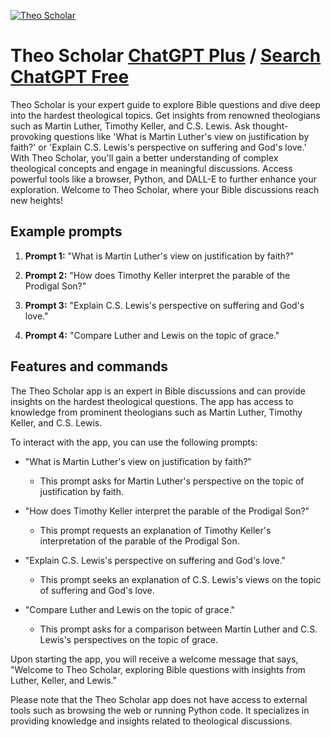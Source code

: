 
[![Theo Scholar](https://files.oaiusercontent.com/file-cN3Uu0rsLljaU0IginDDzf44?se=2123-10-17T18%3A36%3A36Z&sp=r&sv=2021-08-06&sr=b&rscc=max-age%3D31536000%2C%20immutable&rscd=attachment%3B%20filename%3Da1d3656f-f01c-47a6-822c-9fecc3bb7893.png&sig=l6dINvEECYC3OuryV4tEdMzwk1xO%2BvJdR8kHTaJ%2BUVY%3D)](https://chat.openai.com/g/g-NRDaZP53n-theo-scholar)

# Theo Scholar [ChatGPT Plus](https://chat.openai.com/g/g-NRDaZP53n-theo-scholar) / [Search ChatGPT Free](https://gptcall.net/index.html#/?search=Theo%20Scholar)

Theo Scholar is your expert guide to explore Bible questions and dive deep into the hardest theological topics. Get insights from renowned theologians such as Martin Luther, Timothy Keller, and C.S. Lewis. Ask thought-provoking questions like 'What is Martin Luther's view on justification by faith?' or 'Explain C.S. Lewis's perspective on suffering and God's love.' With Theo Scholar, you'll gain a better understanding of complex theological concepts and engage in meaningful discussions. Access powerful tools like a browser, Python, and DALL-E to further enhance your exploration. Welcome to Theo Scholar, where your Bible discussions reach new heights!

## Example prompts

1. **Prompt 1:** "What is Martin Luther's view on justification by faith?"

2. **Prompt 2:** "How does Timothy Keller interpret the parable of the Prodigal Son?"

3. **Prompt 3:** "Explain C.S. Lewis's perspective on suffering and God's love."

4. **Prompt 4:** "Compare Luther and Lewis on the topic of grace."

## Features and commands

The Theo Scholar app is an expert in Bible discussions and can provide insights on the hardest theological questions. The app has access to knowledge from prominent theologians such as Martin Luther, Timothy Keller, and C.S. Lewis.

To interact with the app, you can use the following prompts:

- "What is Martin Luther's view on justification by faith?"
    - This prompt asks for Martin Luther's perspective on the topic of justification by faith.

- "How does Timothy Keller interpret the parable of the Prodigal Son?"
    - This prompt requests an explanation of Timothy Keller's interpretation of the parable of the Prodigal Son.

- "Explain C.S. Lewis's perspective on suffering and God's love."
    - This prompt seeks an explanation of C.S. Lewis's views on the topic of suffering and God's love.

- "Compare Luther and Lewis on the topic of grace."
    - This prompt asks for a comparison between Martin Luther and C.S. Lewis's perspectives on the topic of grace.

Upon starting the app, you will receive a welcome message that says, "Welcome to Theo Scholar, exploring Bible questions with insights from Luther, Keller, and Lewis."

Please note that the Theo Scholar app does not have access to external tools such as browsing the web or running Python code. It specializes in providing knowledge and insights related to theological discussions.


